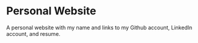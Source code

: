 # Personal Website
A personal website with my name and links to my Github account, LinkedIn account, and resume.
